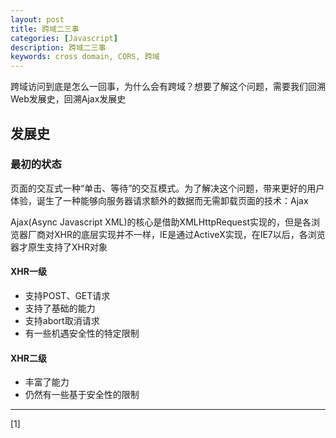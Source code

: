 ```yaml
---
layout: post
title: 跨域二三事
categories: [Javascript]
description: 跨域二三事
keywords: cross domain, CORS, 跨域
---
```


跨域访问到底是怎么一回事，为什么会有跨域？想要了解这个问题，需要我们回溯Web发展史，回溯Ajax发展史

## 发展史

### 最初的状态

页面的交互式一种“单击、等待”的交互模式。为了解决这个问题，带来更好的用户体验，诞生了一种能够向服务器请求额外的数据而无需卸载页面的技术：Ajax

Ajax(Async Javascript XML)的核心是借助XMLHttpRequest实现的，但是各浏览器厂商对XHR的底层实现并不一样，IE是通过ActiveX实现，在IE7以后，各浏览器才原生支持了XHR对象

#### XHR一级

* 支持POST、GET请求
* 支持了基础的能力
* 支持abort取消请求
* 有一些机遇安全性的特定限制

#### XHR二级

* 丰富了能力
* 仍然有一些基于安全性的限制

---

[1] []()